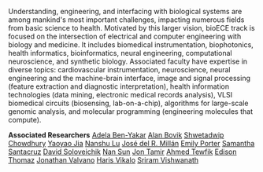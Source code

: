 Understanding, engineering, and interfacing with biological systems are among mankind's most important challenges, impacting numerous fields from basic science to health. Motivated by this larger vision, bioECE track is focused on the intersection of electrical and computer engineering with biology and medicine. It includes biomedical instrumentation, biophotonics, health informatics, bioinformatics, neural engineering, computational neuroscience, and synthetic biology. Associated faculty have expertise in diverse topics: cardiovascular instrumentation, neuroscience, neural engineering and the machine-brain interface, image and signal processing (feature extraction and diagnostic interpretation), health information technologies (data mining, electronic medical records analysis), VLSI biomedical circuits (biosensing, lab-on-a-chip), algorithms for large-scale genomic analysis, and molecular programming (engineering molecules that compute).

**Associated Researchers**
[Adela Ben-Yakar](https://www.ece.utexas.edu/people/faculty/adela-ben-yakar)
[Alan Bovik](https://www.ece.utexas.edu/people/faculty/alan-bovik)
[Shwetadwip Chowdhury](https://www.ece.utexas.edu/people/faculty/shwetadwip-chowdhury)
[Yaoyao Jia](https://www.ece.utexas.edu/people/faculty/yaoyao-jia)
[Nanshu Lu](https://www.ece.utexas.edu/people/faculty/nanshu-lu)
[José del R. Millán](https://www.ece.utexas.edu/people/faculty/jose-del-r-millan)
[Emily Porter](https://www.ece.utexas.edu/people/faculty/emily-porter)
[Samantha Santacruz](https://www.ece.utexas.edu/people/faculty/samantha-santacruz)
[David Soloveichik](https://www.ece.utexas.edu/people/faculty/david-soloveichik)
[Nan Sun](https://www.ece.utexas.edu/people/faculty/nan-sun)
[Jon Tamir](https://www.ece.utexas.edu/people/faculty/jon-tamir)
[Ahmed Tewfik](https://www.ece.utexas.edu/people/faculty/ahmed-tewfik)
[Edison Thomaz](https://www.ece.utexas.edu/people/faculty/edison-thomaz)
[Jonathan Valvano](https://www.ece.utexas.edu/people/faculty/jonathan-valvano)
[Haris Vikalo](https://www.ece.utexas.edu/people/faculty/haris-vikalo)
[Sriram Vishwanath](https://www.ece.utexas.edu/people/faculty/sriram-vishwanath)